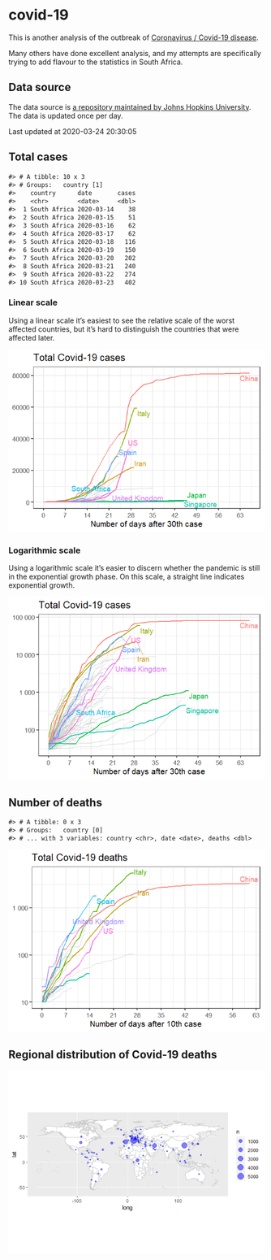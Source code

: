 
<!-- README.md is generated from README.Rmd. Please edit that file -->

# covid-19

<!-- badges: start -->

<!-- badges: end -->

This is another analysis of the outbreak of [Coronavirus / Covid-19
disease](https://en.wikipedia.org/wiki/Coronavirus_disease_2019).

Many others have done excellent analysis, and my attempts are
specifically trying to add flavour to the statistics in South Africa.

## Data source

The data source is [a repository maintained by Johns Hopkins
University](https://github.com/CSSEGISandData/COVID-19). The data is
updated once per day.

Last updated at 2020-03-24 20:30:05

## Total cases

    #> # A tibble: 10 x 3
    #> # Groups:   country [1]
    #>    country      date       cases
    #>    <chr>        <date>     <dbl>
    #>  1 South Africa 2020-03-14    38
    #>  2 South Africa 2020-03-15    51
    #>  3 South Africa 2020-03-16    62
    #>  4 South Africa 2020-03-17    62
    #>  5 South Africa 2020-03-18   116
    #>  6 South Africa 2020-03-19   150
    #>  7 South Africa 2020-03-20   202
    #>  8 South Africa 2020-03-21   240
    #>  9 South Africa 2020-03-22   274
    #> 10 South Africa 2020-03-23   402

### Linear scale

Using a linear scale it’s easiest to see the relative scale of the worst
affected countries, but it’s hard to distinguish the countries that were
affected later.

![](README_files/figure-gfm/unnamed-chunk-5-1.png)<!-- -->

### Logarithmic scale

Using a logarithmic scale it’s easier to discern whether the pandemic is
still in the exponential growth phase. On this scale, a straight line
indicates exponential growth.

![](README_files/figure-gfm/unnamed-chunk-6-1.png)<!-- -->

## Number of deaths

    #> # A tibble: 0 x 3
    #> # Groups:   country [0]
    #> # ... with 3 variables: country <chr>, date <date>, deaths <dbl>

![](README_files/figure-gfm/unnamed-chunk-9-1.png)<!-- -->

## Regional distribution of Covid-19 deaths

![](README_files/figure-gfm/unnamed-chunk-10-1.png)<!-- -->
